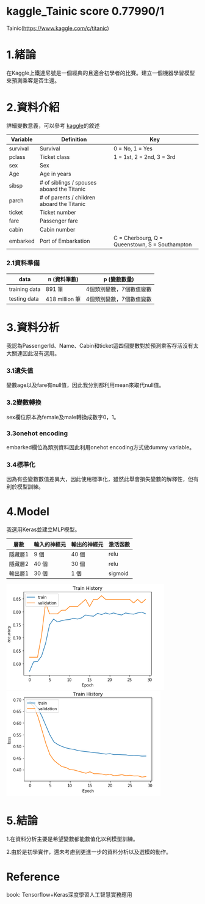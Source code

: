 # kaggle_Tainic score 0.77990/1
Tainic(https://www.kaggle.com/c/titanic)

# 1.緒論
在Kaggle上鐵達尼號是一個經典的且適合初學者的比賽。建立一個機器學習模型來預測乘客是否生還。

# 2.資料介紹

詳細變數意義，可以參考 [kaggle](https://www.kaggle.com/c/titanic/data)的敘述

|Variable|Definition|Key|
|---------|--------|---|
|survival|Survival|	0 = No, 1 = Yes|
|pclass|Ticket class|	1 = 1st, 2 = 2nd, 3 = 3rd|
|sex|Sex| |
|Age|	Age in years|	|
|sibsp|	# of siblings / spouses aboard the Titanic| |
|parch|	# of parents / children aboard the Titanic| |
|ticket|Ticket number| |
|fare|Passenger fare| |
|cabin|Cabin number| |
|embarked|Port of Embarkation|C = Cherbourg, Q = Queenstown, S = Southampton|

### 2.1資料準備
|data|n (資料筆數)|p (變數數量)|
|------|---------|-------|
|training data|891 筆|4個類別變數，7個數值變數|
|testing data|418 million 筆|4個類別變數，7個數值變數|

# 3.資料分析

我認為PassengerId、Name、Cabin和ticket這四個變數對於預測乘客存活沒有太大關連因此沒有選用。

### 3.1遺失值
變數age以及fare有null值，因此我分別都利用mean來取代null值。

### 3.2變數轉換
sex欄位原本為female及male轉換成數字0，1。

### 3.3onehot encoding
embarked欄位為類別資料因此利用onehot encoding方式做dummy variable。

### 3.4標準化
因為有些變數數值差異大，因此使用標準化，雖然此舉會損失變數的解釋性，但有利於模型訓練。

# 4.Model
我選用Keras並建立MLP模型。

|層數|輸入的神經元|輸出的神經元|激活函數|
|---|--------|---------|----------|
|隱藏層1|9 個|40 個|relu|
|隱藏層2|40 個|30 個|relu|
|輸出層1|30 個|1 個|sigmoid|

![image](https://github.com/HsingCheng/Kggle_Tainic/blob/master/accuracy.PNG)
![image](https://github.com/HsingCheng/Kggle_Tainic/blob/master/loss.PNG)

# 5.結論
1.在資料分析主要是希望變數都能數值化以利模型訓練。

2.由於是初學實作，還未考慮到更進一步的資料分析以及選模的動作。

# Reference
book: Tensorflow+Keras深度學習人工智慧實務應用
